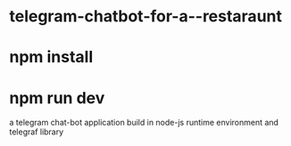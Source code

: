 # telegram-chatbot-for-a--restaraunt
# npm install
# npm run dev
a telegram chat-bot application build in node-js runtime environment and telegraf library
